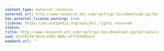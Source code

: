 ```yaml
---
content_type: external-resource
external_url: http://www.research.att.com/~gsf/cgi-bin/download.cgi?action=list&name=boostexter
has_external_license_warning: true
license: https://en.wikipedia.org/wiki/All_rights_reserved
status: ''
title: http://www.research.att.com/~gsf/cgi-bin/download.cgi?action=list&name=boostexter
uid: 451fb1fd-65c4-43d3-966c-ef7767892ac9
wayback_url: ''
---
```

